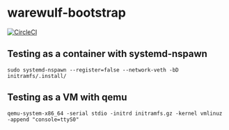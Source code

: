 # warewulf-bootstrap

[![CircleCI](https://circleci.com/gh/warewulf/warewulf-bootstrap.svg?style=svg)](https://circleci.com/gh/warewulf/warewulf-bootstrap)

## Testing as a container with systemd-nspawn 

```
sudo systemd-nspawn --register=false --network-veth -bD initramfs/.install/
```

## Testing as a VM with qemu

```
qemu-system-x86_64 -serial stdio -initrd initramfs.gz -kernel vmlinuz -append "console=ttyS0"
```
